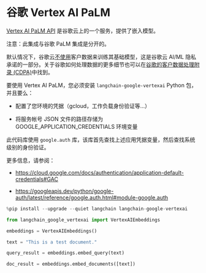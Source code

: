 # 谷歌 Vertex AI PaLM

[Vertex AI PaLM API](https://cloud.google.com/vertex-ai/docs/generative-ai/learn/overview) 是谷歌云上的一个服务，提供了嵌入模型。

注意：此集成与谷歌 PaLM 集成是分开的。

默认情况下，谷歌云[不使用](https://cloud.google.com/vertex-ai/docs/generative-ai/data-governance#foundation_model_development)客户数据来训练其基础模型，这是谷歌云 AI/ML 隐私承诺的一部分。关于谷歌如何处理数据的更多细节也可以在[谷歌的客户数据处理附录 (CDPA)](https://cloud.google.com/terms/data-processing-addendum)中找到。

要使用 Vertex AI PaLM，您必须安装 `langchain-google-vertexai` Python 包，并且要么：

- 配置了您环境的凭据（gcloud，工作负载身份验证等...）

- 将服务帐号 JSON 文件的路径存储为 GOOGLE_APPLICATION_CREDENTIALS 环境变量

此代码库使用 `google.auth` 库，该库首先查找上述应用凭据变量，然后查找系统级别的身份验证。

更多信息，请参阅：

- https://cloud.google.com/docs/authentication/application-default-credentials#GAC

- https://googleapis.dev/python/google-auth/latest/reference/google.auth.html#module-google.auth

```python
%pip install --upgrade --quiet langchain langchain-google-vertexai
```

```python
from langchain_google_vertexai import VertexAIEmbeddings
```

```python
embeddings = VertexAIEmbeddings()
```

```python
text = "This is a test document."
```

```python
query_result = embeddings.embed_query(text)
```

```python
doc_result = embeddings.embed_documents([text])
```